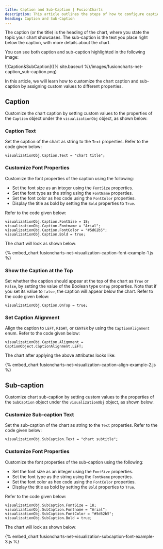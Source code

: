 ```yaml
---
title: Caption and Sub-Caption | FusionCharts
description: This article outlines the steps of how to configure caption and sub-caption.
heading: Caption and Sub-Caption
---
```


The caption (or the title) is the heading of the chart, where you state the topic your chart showcases. The sub-caption is the text you place right below the caption, with more details about the chart.

You can see both caption and sub-caption highlighted in the following image:

![Caption&SubCaption]({% site.baseurl %}/images/fusioncharts-net-caption_sub-caption.png)

In this article, we will learn how to customize the chart caption and sub-caption by assigning custom values to different properties.

## Caption

Customize the chart caption by setting custom values to the properties of the `Caption` object under the `visualizationObj` object, as shown below:

### Caption Text

Set the caption of the chart as string to the `Text` properties. Refer to the code given below:

```
visualizationObj.Caption.Text = "chart title";
```

### Customize Font Properties

Customize the font properties of the caption using the following:

* Set the font size as an integer using the `FontSize` properties.
* Set the font type as the string using the `FontName` properties.
* Set the font color as hex code using the `FontColor` properties.
* Display the title as bold by setting the `Bold` properties to `True`.

Refer to the code given below:

```
visualizationObj.Caption.FontSize = 18;
visualizationObj.Caption.Fontname = "Arial";
visualizationObj.Caption.FontColor = "#5d62b5";
visualizationObj.Caption.Bold = true;
```

The chart will look as shown below:

{% embed_chart fusioncharts-net-visualization-caption-font-example-1.js %}

### Show the Caption at the Top

Set whether the caption should appear at the top of the chart as `True` or `False`, by setting the value of the Boolean type `OnTop` properties. Note that if you set its value to `false`, the caption will appear below the chart. Refer to the code given below:

```
visualizationObj.Caption.OnTop = true;
```

### Set Caption Alignment

Align the caption to `LEFT`, `RIGHT`, or `CENTER` by using the `CaptionAlignment` enum. Refer to the code given below:

```
visualizationObj.Caption.Alignment = CaptionObject.CaptionAlignment.LEFT;
```

The chart after applying the above attributes looks like:

{% embed_chart fusioncharts-net-visualization-caption-align-example-2.js %}

## Sub-caption

Customize chart sub-caption by setting custom values to the properties of the `SubCaption` object under the `visualizationObj` object, as shown below.

### Customize Sub-caption Text

Set the sub-caption of the chart as string to the `Text` properties. Refer to the code given below:

```
visualizationObj.SubCaption.Text = "chart subtitle";
```

### Customize Font Properties

Customize the font properties of the sub-caption using the following:

* Set the font size as an integer using the `FontSize` properties.
* Set the font type as the string using the `FontName` properties.
* Set the font color as hex code using the `FontColor` properties.
* Display the title as bold by setting the `Bold` properties to `True`.

Refer to the code given below:

```
visualizationObj.SubCaption.FontSize = 18;
visualizationObj.SubCaption.Fontname = "Arial";
visualizationObj.SubCaption.FontColor = "#5d62b5";
visualizationObj.SubCaption.Bold = true;
```

The chart will look as shown below:

{% embed_chart fusioncharts-net-visualization-subcaption-font-example-3.js %}